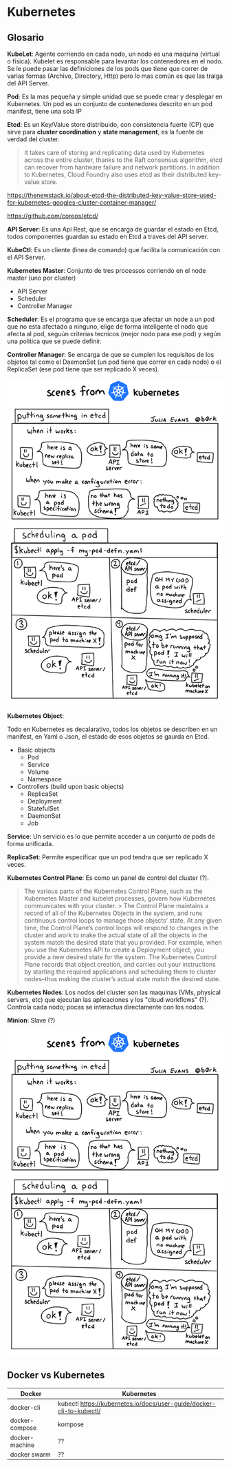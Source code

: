 # Kubernetes

## Glosario

**KubeLet**: Agente corriendo en cada nodo, un nodo es una maquina (virtual o fisica). Kubelet es responsable para levantar los contenedores en el nodo. Se le puede pasar las definiciones de los pods que tiene que correr de varias formas (Archivo, Directory, Http) pero lo mas común es que las traiga del API Server.

**Pod**: Es la mas pequeña y simple unidad que se puede crear y desplegar en Kubernetes. Un pod es un conjunto de contenedores descrito en un pod manifest, tiene una sola IP</a>

**Etcd**: Es un Key/Value store distribuido, con consistencia fuerte (CP) que sirve para **cluster coordination** y **state management**, es la fuente de verdad del cluster.

> It takes care of storing and replicating data used by Kubernetes across the entire cluster,
> thanks to the Raft consensus algorithm, etcd can recover from hardware failure and network partitions.
> In addition to Kubernetes, Cloud Foundry also uses etcd as their distributed key-value store.

<https://thenewstack.io/about-etcd-the-distributed-key-value-store-used-for-kubernetes-googles-cluster-container-manager/>

<https://github.com/coreos/etcd/>

**API Server**: Es una Api Rest, que se encarga de guardar el estado en Etcd, todos componentes guardan su estado en Etcd a traves del API server.

**KubeCtl**: Es un cliente (linea de comando) que facilita la comunicación con el API Server.

**Kubernetes Master**: Conjunto de tres processos corriendo en el node master (uno por cluster)

- API Server
- Scheduler
- Controller Manager

**Scheduler**: Es el programa que se encarga que afectar un node a un pod que no esta afectado a ninguno, elige de forma inteligente el nodo que afecta al pod, seguún criterias tecnicos (mejor nodo para ese pod) y según una politica que se puede definir.

**Controller Manager**: Se encarga de que se cumplen los requisitos de los objetos tal como el DaemonSet (un pod tiene que correr en cada nodo) o el ReplicaSet (ese pod tiene que ser replicado X veces).

![Scene 1][scene1]

**Kubernetes Object**:

Todo en Kubernetes es decalarativo, todos los objetos se describen en un manifest, en Yaml o Json, el estado de esos objetos se gaurda en Etcd.

- Basic objects
  - Pod
  - Service
  - Volume
  - Namespace
- Controllers (build upon basic objects)
  - ReplicaSet
  - Deployment
  - StatefulSet
  - DaemonSet
  - Job

**Service**: Un servicio es lo que permite acceder a un conjunto de pods de forma unificada.

**ReplicaSet**: Permite especificar que un pod tendra que ser replicado X veces.

**Kubernetes Control Plane**: Es como un panel de control del cluster (?).
> The various parts of the Kubernetes Control Plane, such as the Kubernetes Master and kubelet processes, govern how Kubernetes communicates with your cluster. > The Control Plane maintains a record of all of the Kubernetes Objects in the system, and runs continuous control loops to manage those objects’ state. At any given time, the Control Plane’s control loops will respond to changes in the cluster and work to make the actual state of all the objects in the system match the desired state that you provided.
> For example, when you use the Kubernetes API to create a Deployment object, you provide a new desired state for the system. The Kubernetes Control Plane records that object creation, and carries out your instructions by starting the required applications and scheduling them to cluster nodes–thus making the cluster’s actual state match the desired state.

**Kubernetes Nodes**: Los nodos del cluster son las maquinas (VMs, physical servers, etc) que ejecutan las aplicaciones y los "cloud workflows" (?). Controla cada nodo; pocas se interactua directamente con los nodos.

**Minion**: Slave (?)

![Scene 1][scene1]

## Docker vs Kubernetes

Docker | Kubernetes
------ | ----------
docker-cli | kubectl <https://kubernetes.io/docs/user-guide/docker-cli-to-kubectl/>
docker-compose | kompose
docker-machine | ??
docker swarm | ??

[scene1]: img/scenes-from-kubernetes-page1.svg "Scenes from Kubernetes"
[scene2]: img/scenes-from-kubernetes-page2.svg "Scenes from Kubernetes"
